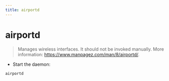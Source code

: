 ```yaml
---
title: airportd
---
```

# airportd

> Manages wireless interfaces.
> It should not be invoked manually.
> More information: <https://www.manpagez.com/man/8/airportd/>.

- Start the daemon:

`airportd`
